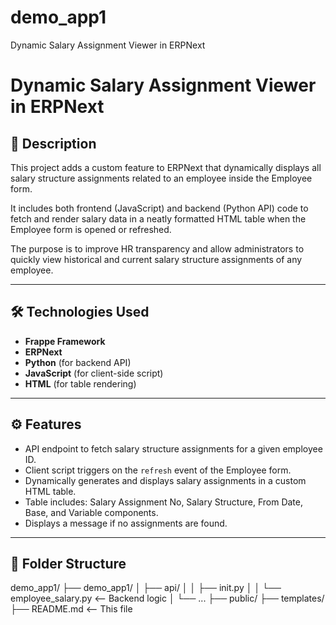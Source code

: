 # demo_app1
Dynamic Salary Assignment Viewer in ERPNext
# Dynamic Salary Assignment Viewer in ERPNext

## 🧾 Description

This project adds a custom feature to ERPNext that dynamically displays all salary structure assignments related to an employee inside the Employee form.

It includes both frontend (JavaScript) and backend (Python API) code to fetch and render salary data in a neatly formatted HTML table when the Employee form is opened or refreshed.

The purpose is to improve HR transparency and allow administrators to quickly view historical and current salary structure assignments of any employee.

---

## 🛠 Technologies Used

- **Frappe Framework**
- **ERPNext**
- **Python** (for backend API)
- **JavaScript** (for client-side script)
- **HTML** (for table rendering)

---

## ⚙️ Features

- API endpoint to fetch salary structure assignments for a given employee ID.
- Client script triggers on the `refresh` event of the Employee form.
- Dynamically generates and displays salary assignments in a custom HTML table.
- Table includes: Salary Assignment No, Salary Structure, From Date, Base, and Variable components.
- Displays a message if no assignments are found.

---

## 📁 Folder Structure
demo_app1/
├── demo_app1/
│ ├── api/
│ │ ├── init.py
│ │ └── employee_salary.py <-- Backend logic
│ └── ...
├── public/
├── templates/
├── README.md <-- This file



